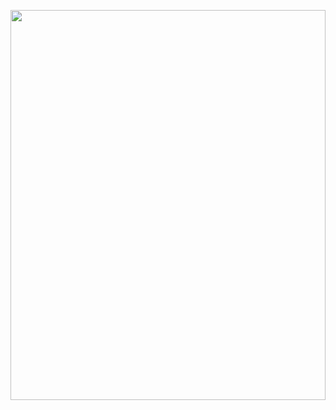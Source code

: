 <a href="https://kilianbarbier.fr"><img width="100%" height="40%" src="/media/fxNRr2Uu0Uaq1wKtui.webp"></img></a>